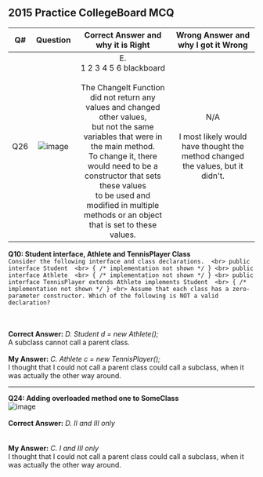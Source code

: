 ## 2015 Practice CollegeBoard MCQ

| Q# | Question | Correct Answer and why it is Right | Wrong Answer and why I got it Wrong |
| :---: | :---: | :---: | :---: |
| Q26 | ![image](https://user-images.githubusercontent.com/89210459/164271091-485b6025-ac3f-4f7e-bcde-43314a4fdfbb.png) | E.  <br> 1 2 3 4 5 6 blackboard <br> <br> The ChangeIt Function did not return any values and changed other values, <br> but not the same variables that were in the main method. <br> To change it, there would need to be a constructor that sets these values <br> to be used and modified in multiple methods or an object that is set to these values. | N/A <br> <br> I most likely would have thought the method changed the values, but it didn't. |

**Q10: Student interface, Athlete and TennisPlayer Class**
<br> 
` Consider the following interface and class declarations. 
<br> public interface Student 
<br> { /* implementation not shown */ }
<br> public interface Athlete 
<br> { /* implementation not shown */ }
<br> public interface TennisPlayer extends Athlete implements Student 
<br> { /* implementation not shown */ }
<br> Assume that each class has a zero-parameter constructor. Which of the following is NOT a valid declaration? `

<br> <br>
**Correct Answer:** *D. Student d = new Athlete();* <br> A subclass cannot call a parent class. <br> <br>
**My Answer:** *C. Athlete c = new TennisPlayer();* <br> I thought that I could not call a parent class could call a subclass, when it was actually the other way around.

---


**Q24: Adding overloaded method one to SomeClass**
<br> ![image](https://user-images.githubusercontent.com/89210459/164270210-7201c6d2-45e8-400c-8669-00daad1c94a5.png) <br> <br>
**Correct Answer:** *D. II and III only* <br>  <br> <br>
**My Answer:** *C. I and III only* <br> I thought that I could not call a parent class could call a subclass, when it was actually the other way around.
